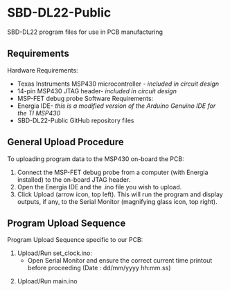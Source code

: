 # SBD-DL22-Public
SBD-DL22 program files for use in PCB manufacturing

## Requirements
Hardware Requirements:
* Texas Instruments MSP430 microcontroller - *included in circuit design*
* 14-pin MSP430 JTAG header- *included in circuit design*
* MSP-FET debug probe
Software Requirements:
* Energia IDE- *this is a modified version of the Arduino Genuino IDE for the TI MSP430*
* SBD-DL22-Public GitHub repository files

## General Upload Procedure
To uploading program data to the MSP430 on-board the PCB:
1. Connect the MSP-FET debug probe from a computer (with Energia installed) to the on-board JTAG header.
2. Open the Energia IDE and the .ino file you wish to upload.
3. Click Upload (arrow icon, top left). This will run the program and display outputs, if any, to the Serial Monitor
(magnifying glass icon, top right).

## Program Upload Sequence
Program Upload Sequence specific to our PCB:
1. Upload/Run set_clock.ino:
	* Open Serial Monitor and ensure the correct current time printout before proceeding (Date : dd/mm/yyyy	hh:mm.ss)
2) Upload/Run main.ino
